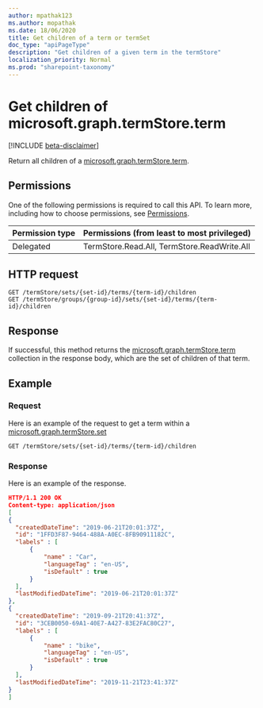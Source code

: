 ```yaml
---
author: mpathak123
ms.author: mopathak
ms.date: 18/06/2020
title: Get children of a term or termSet
doc_type: "apiPageType"
description: "Get children of a given term in the termStore"
localization_priority: Normal
ms.prod: "sharepoint-taxonomy"
---
```

# Get children of microsoft.graph.termStore.term

[!INCLUDE [beta-disclaimer](../../includes/beta-disclaimer.md)]

Return all children of a [microsoft.graph.termStore.term].

## Permissions

One of the following permissions is required to call this API. To learn more, including how to choose permissions, see [Permissions](/graph/permissions-reference).

|Permission type      | Permissions (from least to most privileged)              |
|:--------------------|:---------------------------------------------------------|
|Delegated | TermStore.Read.All, TermStore.ReadWrite.All |


## HTTP request

```http
GET /termStore/sets/{set-id}/terms/{term-id}/children
GET /termStore/groups/{group-id}/sets/{set-id}/terms/{term-id}/children
```

## Response

If successful, this method returns the [microsoft.graph.termStore.term] collection in the response body, which are the set of children of that term.

## Example

### Request

Here is an example of the request to get a term within a [microsoft.graph.termStore.set]

```http
GET /termStore/sets/{set-id}/terms/{term-id}/children
```

### Response

Here is an example of the response.

```json
HTTP/1.1 200 OK
Content-type: application/json
[
{
  "createdDateTime": "2019-06-21T20:01:37Z",
  "id": "1FFD3F87-9464-488A-A0EC-8FB90911182C",
  "labels" : [
      {
          "name" : "Car",
          "languageTag" : "en-US",
          "isDefault" : true
      }
  ],
  "lastModifiedDateTime": "2019-06-21T20:01:37Z"
},
{
  "createdDateTime": "2019-09-21T20:41:37Z",
  "id": "3CEB0050-69A1-40E7-A427-83E2FAC80C27",
  "labels" : [
      {
          "name" : "bike",
          "languageTag" : "en-US",
          "isDefault" : true
      }
  ],
  "lastModifiedDateTime": "2019-11-21T23:41:37Z"
}
]
```

[microsoft.graph.termStore.term]: ../resources/term.md
[microsoft.graph.termStore.set]: ../resources/termSet.md

<!--
{
  "type": "#page.annotation",
  "description": "Get children of a term or termSet in termStore",
  "keywords": "term,termStore",
  "section": "documentation",
  "tocPath": "termStore/Get termchildren",
  "suppressions": [
  ]
}

